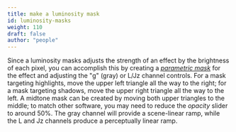 ```yaml
---
title: make a luminosity mask
id: luminosity-masks
weight: 110
draft: false
author: "people"
---
```


Since a luminosity masks adjusts the strength of an effect by the
brightness of each pixel, you can accomplish this by creating a
[_parametric mask_](../darkroom/masking-and-blending/masks/parametric.md)
for the effect and adjusting the "g" (gray) or L/Jz channel controls.
For a mask targeting highlights, move the upper left triangle all the
way to the right; for a mask targeting shadows, move the upper right
triangle all the way to the left.  A midtone mask can be created by
moving both upper triangles to the middle; to match other software,
you may need to reduce the _opacity_ slider to around 50%.  The gray
channel will provide a scene-linear ramp, while the L and Jz channels
produce a perceptually linear ramp.
